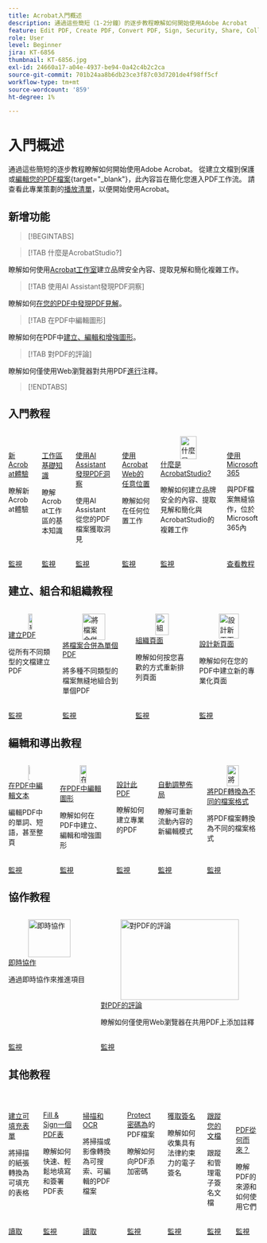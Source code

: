 ```yaml
---
title: Acrobat入門概述
description: 通過這些簡短（1-2分鐘）的逐步教程瞭解如何開始使用Adobe Acrobat
feature: Edit PDF, Create PDF, Convert PDF, Sign, Security, Share, Collaboration, Workspace
role: User
level: Beginner
jira: KT-6856
thumbnail: KT-6856.jpg
exl-id: 24660a17-a04e-4937-be94-0a42c4b2c2ca
source-git-commit: 701b24aa8b6db23ce3f87c03d7201de4f98ff5cf
workflow-type: tm+mt
source-wordcount: '859'
ht-degree: 1%

---
```


# 入門概述

通過這些簡短的逐步教程瞭解如何開始使用Adobe Acrobat。 從建立文檔到保護或[編輯您的PDF檔案](https://www.adobe.com/tw/acrobat/online/pdf-editor.html){target="_blank"}，此內容旨在簡化您進入PDF工作流。 請查看此專業策劃的[播放清單](https://experienceleague.adobe.com/zh-hant/playlists/acrobat-get-started-business-users)，以便開始使用Acrobat。

## 新增功能

>[!BEGINTABS]

>[!TAB 什麼是AcrobatStudio?]

瞭解如何使用[Acrobat工作室](acrobat-studio.md)建立品牌安全內容、提取見解和簡化複雜工作。

>[!TAB 使用AI Assistant發現PDF洞察]

瞭解如何[在您的PDF中發現PDF見解](ai-assistant.md)。

>[!TAB 在PDF中編輯圖形]

瞭解如何在PDF中[建立、編輯和增強圖形](edit-graphics.md)。

>[!TAB 對PDF的評論]

瞭解如何僅使用Web瀏覽器對共用PDF[進行](comment-on-pdf-files.md)注釋。

>[!ENDTABS]

## 入門教程

<!-- START CARDS HTML - DO NOT MODIFY BY HAND -->
<div class="columns">
    <div class="column is-half-tablet is-half-desktop is-one-third-widescreen" aria-label="New Acrobat experience">
        <div class="card" style="height: 100%; display: flex; flex-direction: column; height: 100%;">
            <div class="card-image">
                <figure class="image x-is-16by9">
                    <a href="https://experienceleague.adobe.com/zh-hant/docs/document-cloud-learn/acrobat-learning/getting-started/new-workspace" title="新Acrobat經驗" target="_self" rel="referrer">
                        <img class="is-bordered-r-small" src="https://experienceleague.adobe.com/zh-hant/docs/document-cloud-learn/acrobat-learning/getting-started/media_1fd7846c8083ccd0da406c6abf96fe746d9b4539e.png?width=400&format=webply&optimize=medium" alt="新Acrobat經驗"
                             style="width: 100%; aspect-ratio: 16 / 9; object-fit: cover; overflow: hidden; display: block; margin: auto;">
                    </a>
                </figure>
            </div>
            <div class="card-content is-padded-small" style="display: flex; flex-direction: column; flex-grow: 1; justify-content: space-between;">
                <div class="top-card-content">
                    <p class="headline is-size-6 has-text-weight-bold">
                        <a href="https://experienceleague.adobe.com/zh-hant/docs/document-cloud-learn/acrobat-learning/getting-started/new-workspace" target="_self" rel="referrer" title="新Acrobat經驗">新Acrobat體驗</a>
                    </p>
                    <p class="is-size-6">瞭解新Acrobat體驗</p>
                </div>
                <a href="https://experienceleague.adobe.com/zh-hant/docs/document-cloud-learn/acrobat-learning/getting-started/new-workspace" target="_self" rel="referrer" class="spectrum-Button spectrum-Button--outline spectrum-Button--primary spectrum-Button--sizeM" style="align-self: flex-start; margin-top: 1rem;">
                    <span class="spectrum-Button-label has-no-wrap has-text-weight-bold">監視</span>
                </a>
            </div>
        </div>
    </div>
    <div class="column is-half-tablet is-half-desktop is-one-third-widescreen" aria-label="Workspace basics">
        <div class="card" style="height: 100%; display: flex; flex-direction: column; height: 100%;">
            <div class="card-image">
                <figure class="image x-is-16by9">
                    <a href="https://experienceleague.adobe.com/zh-hant/docs/document-cloud-learn/acrobat-learning/getting-started/get-to-know-the-acrobat-dc-interface" title="工作區基本介紹" target="_self" rel="referrer">
                        <img class="is-bordered-r-small" src="https://experienceleague.adobe.com/zh-hant/docs/document-cloud-learn/acrobat-learning/getting-started/media_1829b23b3d26ba9ab2687a87be27ecf1b2adde71e.png?width=400&format=webply&optimize=medium" alt="工作區基本介紹"
                             style="width: 100%; aspect-ratio: 16 / 9; object-fit: cover; overflow: hidden; display: block; margin: auto;">
                    </a>
                </figure>
            </div>
            <div class="card-content is-padded-small" style="display: flex; flex-direction: column; flex-grow: 1; justify-content: space-between;">
                <div class="top-card-content">
                    <p class="headline is-size-6 has-text-weight-bold">
                        <a href="https://experienceleague.adobe.com/zh-hant/docs/document-cloud-learn/acrobat-learning/getting-started/get-to-know-the-acrobat-dc-interface" target="_self" rel="referrer" title="工作區基本介紹">工作區基礎知識</a>
                    </p>
                    <p class="is-size-6">瞭解Acrobat工作區的基本知識</p>
                </div>
                <a href="https://experienceleague.adobe.com/zh-hant/docs/document-cloud-learn/acrobat-learning/getting-started/get-to-know-the-acrobat-dc-interface" target="_self" rel="referrer" class="spectrum-Button spectrum-Button--outline spectrum-Button--primary spectrum-Button--sizeM" style="align-self: flex-start; margin-top: 1rem;">
                    <span class="spectrum-Button-label has-no-wrap has-text-weight-bold">監視</span>
                </a>
            </div>
        </div>
    </div>
    <div class="column is-half-tablet is-half-desktop is-one-third-widescreen" aria-label="Discover PDF insights with AI Assistant">
        <div class="card" style="height: 100%; display: flex; flex-direction: column; height: 100%;">
            <div class="card-image">
                <figure class="image x-is-16by9">
                    <a href="https://experienceleague.adobe.com/zh-hant/docs/document-cloud-learn/acrobat-learning/getting-started/ai-assistant" title="使用AI Assistant發現PDF洞察力" target="_self" rel="referrer">
                        <img class="is-bordered-r-small" src="https://experienceleague.adobe.com/zh-hant/docs/document-cloud-learn/acrobat-learning/getting-started/media_16b40a5c89df63b8d9116ee1733680b378915394a.png?width=400&format=webply&optimize=medium" alt="使用AI Assistant發現PDF洞察力"
                             style="width: 100%; aspect-ratio: 16 / 9; object-fit: cover; overflow: hidden; display: block; margin: auto;">
                    </a>
                </figure>
            </div>
            <div class="card-content is-padded-small" style="display: flex; flex-direction: column; flex-grow: 1; justify-content: space-between;">
                <div class="top-card-content">
                    <p class="headline is-size-6 has-text-weight-bold">
                        <a href="https://experienceleague.adobe.com/zh-hant/docs/document-cloud-learn/acrobat-learning/getting-started/ai-assistant" target="_self" rel="referrer" title="使用AI Assistant發現PDF洞察力">使用AI Assistant發現PDF洞察</a>
                    </p>
                    <p class="is-size-6">使用AI Assistant從您的PDF檔案獲取洞見</p>
                </div>
                <a href="https://experienceleague.adobe.com/zh-hant/docs/document-cloud-learn/acrobat-learning/getting-started/ai-assistant" target="_self" rel="referrer" class="spectrum-Button spectrum-Button--outline spectrum-Button--primary spectrum-Button--sizeM" style="align-self: flex-start; margin-top: 1rem;">
                    <span class="spectrum-Button-label has-no-wrap has-text-weight-bold">監視</span>
                </a>
            </div>
        </div>
    </div>
    <div class="column is-half-tablet is-half-desktop is-one-third-widescreen" aria-label="Work anywhere with Acrobat web">
        <div class="card" style="height: 100%; display: flex; flex-direction: column; height: 100%;">
            <div class="card-image">
                <figure class="image x-is-16by9">
                    <a href="https://experienceleague.adobe.com/zh-hant/docs/document-cloud-learn/acrobat-learning/getting-started/acrobatweb" title="隨處使用AcrobatWeb" target="_self" rel="referrer">
                        <img class="is-bordered-r-small" src="https://experienceleague.adobe.com/zh-hant/docs/document-cloud-learn/acrobat-learning/getting-started/media_1bfcf9b6746a553be3bae3718499df7f83847b637.png?width=400&format=webply&optimize=medium" alt="隨處使用AcrobatWeb"
                             style="width: 100%; aspect-ratio: 16 / 9; object-fit: cover; overflow: hidden; display: block; margin: auto;">
                    </a>
                </figure>
            </div>
            <div class="card-content is-padded-small" style="display: flex; flex-direction: column; flex-grow: 1; justify-content: space-between;">
                <div class="top-card-content">
                    <p class="headline is-size-6 has-text-weight-bold">
                        <a href="https://experienceleague.adobe.com/zh-hant/docs/document-cloud-learn/acrobat-learning/getting-started/acrobatweb" target="_self" rel="referrer" title="隨處使用AcrobatWeb">使用AcrobatWeb的任意位置</a>
                    </p>
                    <p class="is-size-6">瞭解如何在任何位置工作</p>
                </div>
                <a href="https://experienceleague.adobe.com/zh-hant/docs/document-cloud-learn/acrobat-learning/getting-started/acrobatweb" target="_self" rel="referrer" class="spectrum-Button spectrum-Button--outline spectrum-Button--primary spectrum-Button--sizeM" style="align-self: flex-start; margin-top: 1rem;">
                    <span class="spectrum-Button-label has-no-wrap has-text-weight-bold">監視</span>
                </a>
            </div>
        </div>
    </div>
    <div class="column is-half-tablet is-half-desktop is-one-third-widescreen" aria-label="Productivity on the go">
        <div class="card" style="height: 100%; display: flex; flex-direction: column; height: 100%;">
            <div class="card-image">
                <figure class="image x-is-16by9">
                    <a href="https://experienceleague.adobe.com/en/docs/document-cloud-learn/acrobat-learning/getting-started/acrobat-studio" title="移動中的生產力" target="_self" rel="referrer">
                        <img class="is-bordered-r-small" src="https://experienceleague.adobe.com/zh-hant/docs/document-cloud-learn/acrobat-learning/getting-started/media_1baac857c8ccc7eb8f0af7c27bd123772b2d5cac4.png?width=400&format=webply&optimize=medium" alt="什麼是Acrobat工作室？"
                             style="width: 100%; aspect-ratio: 16 / 9; object-fit: cover; overflow: hidden; display: block; margin: auto;">
                    </a>
                </figure>
            </div>
            <div class="card-content is-padded-small" style="display: flex; flex-direction: column; flex-grow: 1; justify-content: space-between;">
                <div class="top-card-content">
                    <p class="headline is-size-6 has-text-weight-bold">
                        <a href="https://experienceleague.adobe.com/en/docs/document-cloud-learn/acrobat-learning/getting-started/acrobat-studio" target="_self" rel="referrer" title="什麼是Acrobat工作室？">什麼是AcrobatStudio?</a>
                    </p>
                    <p class="is-size-6">瞭解如何建立品牌安全的內容、提取見解和簡化與AcrobatStudio的複雜工作</p>
                </div>
                <a href="https://experienceleague.adobe.com/en/docs/document-cloud-learn/acrobat-learning/getting-started/acrobat-studio" target="_self" rel="referrer" class="spectrum-Button spectrum-Button--outline spectrum-Button--primary spectrum-Button--sizeM" style="align-self: flex-start; margin-top: 1rem;">
                    <span class="spectrum-Button-label has-no-wrap has-text-weight-bold">監視</span>
                </a>
            </div>
        </div>
    </div>
    <div class="column is-half-tablet is-half-desktop is-one-third-widescreen" aria-label="Work with Microsoft 365">
        <div class="card" style="height: 100%; display: flex; flex-direction: column; height: 100%;">
            <div class="card-image">
                <figure class="image x-is-16by9">
                    <a href="https://experienceleague.adobe.com/zh-hant/docs/document-cloud-learn/acrobat-learning/integrations/integrate-overview#microsoft" title="與Microsoft合作365" target="_self" rel="referrer">
                        <img class="is-bordered-r-small" src="https://experienceleague.adobe.com/zh-hant/docs/document-cloud-learn/acrobat-learning/getting-started/media_1e715d1ec959dc755a27cab94e21039372673afac.png?width=400&format=webply&optimize=medium" alt="與Microsoft合作365"
                             style="width: 100%; aspect-ratio: 16 / 9; object-fit: cover; overflow: hidden; display: block; margin: auto;">
                    </a>
                </figure>
            </div>
            <div class="card-content is-padded-small" style="display: flex; flex-direction: column; flex-grow: 1; justify-content: space-between;">
                <div class="top-card-content">
                    <p class="headline is-size-6 has-text-weight-bold">
                        <a href="https://experienceleague.adobe.com/zh-hant/docs/document-cloud-learn/acrobat-learning/integrations/integrate-overview#microsoft" target="_self" rel="referrer" title="與Microsoft合作365">使用Microsoft365</a>
                    </p>
                    <p class="is-size-6">與PDF檔案無縫協作，位於Microsoft365內</p>
                </div>
                <a href="https://experienceleague.adobe.com/zh-hant/docs/document-cloud-learn/acrobat-learning/integrations/integrate-overview#microsoft" target="_self" rel="referrer" class="spectrum-Button spectrum-Button--outline spectrum-Button--primary spectrum-Button--sizeM" style="align-self: flex-start; margin-top: 1rem;">
                    <span class="spectrum-Button-label has-no-wrap has-text-weight-bold">查看教程</span>
                </a>
            </div>
        </div>
    </div>
</div>
<!-- END CARDS HTML - DO NOT MODIFY BY HAND -->

## 建立、組合和組織教程

<!-- START CARDS HTML - DO NOT MODIFY BY HAND -->
<div class="columns">
    <div class="column is-half-tablet is-half-desktop is-one-third-widescreen" aria-label="Create a PDF">
        <div class="card" style="height: 100%; display: flex; flex-direction: column; height: 100%;">
            <div class="card-image">
                <figure class="image x-is-16by9">
                    <a href="https://experienceleague.adobe.com/zh-hant/docs/document-cloud-learn/acrobat-learning/getting-started/create-pdf" title="建立PDF" target="_self" rel="referrer">
                        <img class="is-bordered-r-small" src="https://experienceleague.adobe.com/zh-hant/docs/document-cloud-learn/acrobat-learning/getting-started/media_16f0a3abd52647334bb64fdf140cf94afd63188d2.png?width=400&format=webply&optimize=medium" alt="建立PDF"
                             style="width: 100%; aspect-ratio: 16 / 9; object-fit: cover; overflow: hidden; display: block; margin: auto;">
                    </a>
                </figure>
            </div>
            <div class="card-content is-padded-small" style="display: flex; flex-direction: column; flex-grow: 1; justify-content: space-between;">
                <div class="top-card-content">
                    <p class="headline is-size-6 has-text-weight-bold">
                        <a href="https://experienceleague.adobe.com/zh-hant/docs/document-cloud-learn/acrobat-learning/getting-started/create-pdf" target="_self" rel="referrer" title="建立PDF">建立PDF</a>
                    </p>
                    <p class="is-size-6">從所有不同類型的文檔建立PDF</p>
                </div>
                <a href="https://experienceleague.adobe.com/zh-hant/docs/document-cloud-learn/acrobat-learning/getting-started/create-pdf" target="_self" rel="referrer" class="spectrum-Button spectrum-Button--outline spectrum-Button--primary spectrum-Button--sizeM" style="align-self: flex-start; margin-top: 1rem;">
                    <span class="spectrum-Button-label has-no-wrap has-text-weight-bold">監視</span>
                </a>
            </div>
        </div>
    </div>
    <div class="column is-half-tablet is-half-desktop is-one-third-widescreen" aria-label="Combine files into a single PDF">
        <div class="card" style="height: 100%; display: flex; flex-direction: column; height: 100%;">
            <div class="card-image">
                <figure class="image x-is-16by9">
                    <a href="https://experienceleague.adobe.com/zh-hant/docs/document-cloud-learn/acrobat-learning/getting-started/combine-to-pdf" title="將檔案合併到單個PDF" target="_self" rel="referrer">
                        <img class="is-bordered-r-small" src="https://experienceleague.adobe.com/zh-hant/docs/document-cloud-learn/acrobat-learning/getting-started/media_11be639aeee441f5b0e2b4900730339cd1798a4b9.png?width=400&format=webply&optimize=medium" alt="將檔案合併到單個PDF"
                             style="width: 100%; aspect-ratio: 16 / 9; object-fit: cover; overflow: hidden; display: block; margin: auto;">
                    </a>
                </figure>
            </div>
            <div class="card-content is-padded-small" style="display: flex; flex-direction: column; flex-grow: 1; justify-content: space-between;">
                <div class="top-card-content">
                    <p class="headline is-size-6 has-text-weight-bold">
                        <a href="https://experienceleague.adobe.com/zh-hant/docs/document-cloud-learn/acrobat-learning/getting-started/combine-to-pdf" target="_self" rel="referrer" title="將檔案合併到單個PDF">將檔案合併為單個PDF</a>
                    </p>
                    <p class="is-size-6">將多種不同類型的檔案無縫地組合到單個PDF</p>
                </div>
                <a href="https://experienceleague.adobe.com/zh-hant/docs/document-cloud-learn/acrobat-learning/getting-started/combine-to-pdf" target="_self" rel="referrer" class="spectrum-Button spectrum-Button--outline spectrum-Button--primary spectrum-Button--sizeM" style="align-self: flex-start; margin-top: 1rem;">
                    <span class="spectrum-Button-label has-no-wrap has-text-weight-bold">監視</span>
                </a>
            </div>
        </div>
    </div>
    <div class="column is-half-tablet is-half-desktop is-one-third-widescreen" aria-label="Organize pages">
        <div class="card" style="height: 100%; display: flex; flex-direction: column; height: 100%;">
            <div class="card-image">
                <figure class="image x-is-16by9">
                    <a href="https://experienceleague.adobe.com/zh-hant/docs/document-cloud-learn/acrobat-learning/getting-started/organize" title="組織頁面" target="_self" rel="referrer">
                        <img class="is-bordered-r-small" src="https://experienceleague.adobe.com/zh-hant/docs/document-cloud-learn/acrobat-learning/getting-started/media_17e55bdc9d65c0ae578fd3d6d32d1eb3bf3719714.png?width=400&format=webply&optimize=medium" alt="組織頁面"
                             style="width: 100%; aspect-ratio: 16 / 9; object-fit: cover; overflow: hidden; display: block; margin: auto;">
                    </a>
                </figure>
            </div>
            <div class="card-content is-padded-small" style="display: flex; flex-direction: column; flex-grow: 1; justify-content: space-between;">
                <div class="top-card-content">
                    <p class="headline is-size-6 has-text-weight-bold">
                        <a href="https://experienceleague.adobe.com/zh-hant/docs/document-cloud-learn/acrobat-learning/getting-started/organize" target="_self" rel="referrer" title="組織頁面">組織頁面</a>
                    </p>
                    <p class="is-size-6">瞭解如何按您喜歡的方式重新排列頁面</p>
                </div>
                <a href="https://experienceleague.adobe.com/zh-hant/docs/document-cloud-learn/acrobat-learning/getting-started/organize" target="_self" rel="referrer" class="spectrum-Button spectrum-Button--outline spectrum-Button--primary spectrum-Button--sizeM" style="align-self: flex-start; margin-top: 1rem;">
                    <span class="spectrum-Button-label has-no-wrap has-text-weight-bold">監視</span>
                </a>
            </div>
        </div>
    </div>
    <div class="column is-half-tablet is-half-desktop is-one-third-widescreen" aria-label="Design a new page">
        <div class="card" style="height: 100%; display: flex; flex-direction: column; height: 100%;">
            <div class="card-image">
                <figure class="image x-is-16by9">
                    <a href="https://experienceleague.adobe.com/zh-hant/docs/document-cloud-learn/acrobat-learning/getting-started/add-custom-page" title="設計新頁面" target="_self" rel="referrer">
                        <img class="is-bordered-r-small" src="https://experienceleague.adobe.com/zh-hant/docs/document-cloud-learn/acrobat-learning/getting-started/media_1f048322a16c3f2b9762347f0ea4e90b24dcd279e.png?width=400&format=webply&optimize=medium" alt="設計新頁面"
                             style="width: 100%; aspect-ratio: 16 / 9; object-fit: cover; overflow: hidden; display: block; margin: auto;">
                    </a>
                </figure>
            </div>
            <div class="card-content is-padded-small" style="display: flex; flex-direction: column; flex-grow: 1; justify-content: space-between;">
                <div class="top-card-content">
                    <p class="headline is-size-6 has-text-weight-bold">
                        <a href="https://experienceleague.adobe.com/zh-hant/docs/document-cloud-learn/acrobat-learning/getting-started/add-custom-page" target="_self" rel="referrer" title="設計新頁面">設計新頁面</a>
                    </p>
                    <p class="is-size-6">瞭解如何在您的PDF中建立新的專業化頁面</p>
                </div>
                <a href="https://experienceleague.adobe.com/zh-hant/docs/document-cloud-learn/acrobat-learning/getting-started/add-custom-page" target="_self" rel="referrer" class="spectrum-Button spectrum-Button--outline spectrum-Button--primary spectrum-Button--sizeM" style="align-self: flex-start; margin-top: 1rem;">
                    <span class="spectrum-Button-label has-no-wrap has-text-weight-bold">監視</span>
                </a>
            </div>
        </div>
    </div>
</div>
<!-- END CARDS HTML - DO NOT MODIFY BY HAND -->

## 編輯和導出教程

<!-- START CARDS HTML - DO NOT MODIFY BY HAND -->
<div class="columns">
    <div class="column is-half-tablet is-half-desktop is-one-third-widescreen" aria-label="Edit text in a PDF">
        <div class="card" style="height: 100%; display: flex; flex-direction: column; height: 100%;">
            <div class="card-image">
                <figure class="image x-is-16by9">
                    <a href="https://experienceleague.adobe.com/zh-hant/docs/document-cloud-learn/acrobat-learning/getting-started/edit-pdf" title="編輯PDF中的文本" target="_self" rel="referrer">
                        <img class="is-bordered-r-small" src="https://experienceleague.adobe.com/zh-hant/docs/document-cloud-learn/acrobat-learning/getting-started/media_13401767164ccbafc5bcc35d34d2334fc961255e1.png?width=400&format=webply&optimize=medium" alt="編輯PDF中的文本"
                             style="width: 100%; aspect-ratio: 16 / 9; object-fit: cover; overflow: hidden; display: block; margin: auto;">
                    </a>
                </figure>
            </div>
            <div class="card-content is-padded-small" style="display: flex; flex-direction: column; flex-grow: 1; justify-content: space-between;">
                <div class="top-card-content">
                    <p class="headline is-size-6 has-text-weight-bold">
                        <a href="https://experienceleague.adobe.com/zh-hant/docs/document-cloud-learn/acrobat-learning/getting-started/edit-pdf" target="_self" rel="referrer" title="編輯PDF中的文本">在PDF中編輯文本</a>
                    </p>
                    <p class="is-size-6">編輯PDF中的單詞、短語，甚至整頁</p>
                </div>
                <a href="https://experienceleague.adobe.com/zh-hant/docs/document-cloud-learn/acrobat-learning/getting-started/edit-pdf" target="_self" rel="referrer" class="spectrum-Button spectrum-Button--outline spectrum-Button--primary spectrum-Button--sizeM" style="align-self: flex-start; margin-top: 1rem;">
                    <span class="spectrum-Button-label has-no-wrap has-text-weight-bold">監視</span>
                </a>
            </div>
        </div>
    </div>
    <div class="column is-half-tablet is-half-desktop is-one-third-widescreen" aria-label="Edit graphics in a PDF">
        <div class="card" style="height: 100%; display: flex; flex-direction: column; height: 100%;">
            <div class="card-image">
                <figure class="image x-is-16by9">
                    <a href="https://experienceleague.adobe.com/zh-hant/docs/document-cloud-learn/acrobat-learning/getting-started/edit-graphics" title="在PDF中編輯圖形" target="_self" rel="referrer">
                        <img class="is-bordered-r-small" src="https://experienceleague.adobe.com/zh-hant/docs/document-cloud-learn/acrobat-learning/getting-started/media_10cbcb294cdbd62dc9d8f6b2f5f5f160782370141.png?width=400&format=webply&optimize=medium" alt="在PDF中編輯圖形"
                             style="width: 100%; aspect-ratio: 16 / 9; object-fit: cover; overflow: hidden; display: block; margin: auto;">
                    </a>
                </figure>
            </div>
            <div class="card-content is-padded-small" style="display: flex; flex-direction: column; flex-grow: 1; justify-content: space-between;">
                <div class="top-card-content">
                    <p class="headline is-size-6 has-text-weight-bold">
                        <a href="https://experienceleague.adobe.com/zh-hant/docs/document-cloud-learn/acrobat-learning/getting-started/edit-graphics" target="_self" rel="referrer" title="在PDF中編輯圖形">在PDF中編輯圖形</a>
                    </p>
                    <p class="is-size-6">瞭解如何在PDF中建立、編輯和增強圖形</p>
                </div>
                <a href="https://experienceleague.adobe.com/zh-hant/docs/document-cloud-learn/acrobat-learning/getting-started/edit-graphics" target="_self" rel="referrer" class="spectrum-Button spectrum-Button--outline spectrum-Button--primary spectrum-Button--sizeM" style="align-self: flex-start; margin-top: 1rem;">
                    <span class="spectrum-Button-label has-no-wrap has-text-weight-bold">監視</span>
                </a>
            </div>
        </div>
    </div>
    <div class="column is-half-tablet is-half-desktop is-one-third-widescreen" aria-label="Stylize this PDF">
        <div class="card" style="height: 100%; display: flex; flex-direction: column; height: 100%;">
            <div class="card-image">
                <figure class="image x-is-16by9">
                    <a href="https://experienceleague.adobe.com/zh-hant/docs/document-cloud-learn/acrobat-learning/getting-started/stylize-this-pdf" title="設計此PDF" target="_self" rel="referrer">
                        <img class="is-bordered-r-small" src="https://experienceleague.adobe.com/zh-hant/docs/document-cloud-learn/acrobat-learning/getting-started/media_199eeb70612b1e3f04c00cbe3ebf7f4cc2016bcef.png?width=400&format=webply&optimize=medium" alt="設計此PDF"
                             style="width: 100%; aspect-ratio: 16 / 9; object-fit: cover; overflow: hidden; display: block; margin: auto;">
                    </a>
                </figure>
            </div>
            <div class="card-content is-padded-small" style="display: flex; flex-direction: column; flex-grow: 1; justify-content: space-between;">
                <div class="top-card-content">
                    <p class="headline is-size-6 has-text-weight-bold">
                        <a href="https://experienceleague.adobe.com/zh-hant/docs/document-cloud-learn/acrobat-learning/getting-started/stylize-this-pdf" target="_self" rel="referrer" title="設計此PDF">設計此PDF</a>
                    </p>
                    <p class="is-size-6">瞭解如何建立專業的PDF</p>
                </div>
                <a href="https://experienceleague.adobe.com/zh-hant/docs/document-cloud-learn/acrobat-learning/getting-started/stylize-this-pdf" target="_self" rel="referrer" class="spectrum-Button spectrum-Button--outline spectrum-Button--primary spectrum-Button--sizeM" style="align-self: flex-start; margin-top: 1rem;">
                    <span class="spectrum-Button-label has-no-wrap has-text-weight-bold">監視</span>
                </a>
            </div>
        </div>
    </div>
    <div class="column is-half-tablet is-half-desktop is-one-third-widescreen" aria-label="Auto-adjust layout">
        <div class="card" style="height: 100%; display: flex; flex-direction: column; height: 100%;">
            <div class="card-image">
                <figure class="image x-is-16by9">
                    <a href="https://experienceleague.adobe.com/zh-hant/docs/document-cloud-learn/acrobat-learning/getting-started/auto-adjust-layout" title="自動調整佈局" target="_self" rel="referrer">
                        <img class="is-bordered-r-small" src="https://experienceleague.adobe.com/zh-hant/docs/document-cloud-learn/acrobat-learning/getting-started/media_1072b7b70b16efa68b4bd6bbc2152a4dd90bd6dfb.png?width=400&format=webply&optimize=medium" alt="自動調整佈局"
                             style="width: 100%; aspect-ratio: 16 / 9; object-fit: cover; overflow: hidden; display: block; margin: auto;">
                    </a>
                </figure>
            </div>
            <div class="card-content is-padded-small" style="display: flex; flex-direction: column; flex-grow: 1; justify-content: space-between;">
                <div class="top-card-content">
                    <p class="headline is-size-6 has-text-weight-bold">
                        <a href="https://experienceleague.adobe.com/zh-hant/docs/document-cloud-learn/acrobat-learning/getting-started/auto-adjust-layout" target="_self" rel="referrer" title="自動調整佈局">自動調整佈局</a>
                    </p>
                    <p class="is-size-6">瞭解可重新流動內容的新編輯模式</p>
                </div>
                <a href="https://experienceleague.adobe.com/zh-hant/docs/document-cloud-learn/acrobat-learning/getting-started/auto-adjust-layout" target="_self" rel="referrer" class="spectrum-Button spectrum-Button--outline spectrum-Button--primary spectrum-Button--sizeM" style="align-self: flex-start; margin-top: 1rem;">
                    <span class="spectrum-Button-label has-no-wrap has-text-weight-bold">監視</span>
                </a>
            </div>
        </div>
    </div>
    <div class="column is-half-tablet is-half-desktop is-one-third-widescreen" aria-label="Convert PDF to different file formats">
        <div class="card" style="height: 100%; display: flex; flex-direction: column; height: 100%;">
            <div class="card-image">
                <figure class="image x-is-16by9">
                    <a href="https://experienceleague.adobe.com/zh-hant/docs/document-cloud-learn/acrobat-learning/getting-started/export-pdf" title="將PDF轉換為不同的檔案格式" target="_self" rel="referrer">
                        <img class="is-bordered-r-small" src="https://experienceleague.adobe.com/zh-hant/docs/document-cloud-learn/acrobat-learning/getting-started/media_16383696f2610f1419050df7dca0b9dc77b94f836.png?width=400&format=webply&optimize=medium" alt="將PDF轉換為不同的檔案格式"
                             style="width: 100%; aspect-ratio: 16 / 9; object-fit: cover; overflow: hidden; display: block; margin: auto;">
                    </a>
                </figure>
            </div>
            <div class="card-content is-padded-small" style="display: flex; flex-direction: column; flex-grow: 1; justify-content: space-between;">
                <div class="top-card-content">
                    <p class="headline is-size-6 has-text-weight-bold">
                        <a href="https://experienceleague.adobe.com/zh-hant/docs/document-cloud-learn/acrobat-learning/getting-started/export-pdf" target="_self" rel="referrer" title="將PDF轉換為不同的檔案格式">將PDF轉換為不同的檔案格式</a>
                    </p>
                    <p class="is-size-6">將PDF檔案轉換為不同的檔案格式</p>
                </div>
                <a href="https://experienceleague.adobe.com/zh-hant/docs/document-cloud-learn/acrobat-learning/getting-started/export-pdf" target="_self" rel="referrer" class="spectrum-Button spectrum-Button--outline spectrum-Button--primary spectrum-Button--sizeM" style="align-self: flex-start; margin-top: 1rem;">
                    <span class="spectrum-Button-label has-no-wrap has-text-weight-bold">監視</span>
                </a>
            </div>
        </div>
    </div>
</div>
<!-- END CARDS HTML - DO NOT MODIFY BY HAND -->

## 協作教程

<!-- START CARDS HTML - DO NOT MODIFY BY HAND -->
<div class="columns">
    <div class="column is-half-tablet is-half-desktop is-one-third-widescreen" aria-label="Collaborate in real time">
        <div class="card" style="height: 100%; display: flex; flex-direction: column; height: 100%;">
            <div class="card-image">
                <figure class="image x-is-16by9">
                    <a href="https://experienceleague.adobe.com/zh-hant/docs/document-cloud-learn/acrobat-learning/getting-started/collaborate" title="即時協作" target="_self" rel="referrer">
                        <img class="is-bordered-r-small" src="https://experienceleague.adobe.com/zh-hant/docs/document-cloud-learn/acrobat-learning/getting-started/media_1f5dd20f4df4fb7d2f5c80653268baf61e708a449.png?width=400&format=webply&optimize=medium" alt="即時協作"
                             style="width: 100%; aspect-ratio: 16 / 9; object-fit: cover; overflow: hidden; display: block; margin: auto;">
                    </a>
                </figure>
            </div>
            <div class="card-content is-padded-small" style="display: flex; flex-direction: column; flex-grow: 1; justify-content: space-between;">
                <div class="top-card-content">
                    <p class="headline is-size-6 has-text-weight-bold">
                        <a href="https://experienceleague.adobe.com/zh-hant/docs/document-cloud-learn/acrobat-learning/getting-started/collaborate" target="_self" rel="referrer" title="即時協作">即時協作</a>
                    </p>
                    <p class="is-size-6">通過即時協作來推進項目</p>
                </div>
                <a href="https://experienceleague.adobe.com/zh-hant/docs/document-cloud-learn/acrobat-learning/getting-started/collaborate" target="_self" rel="referrer" class="spectrum-Button spectrum-Button--outline spectrum-Button--primary spectrum-Button--sizeM" style="align-self: flex-start; margin-top: 1rem;">
                    <span class="spectrum-Button-label has-no-wrap has-text-weight-bold">監視</span>
                </a>
            </div>
        </div>
    </div>
    <div class="column is-half-tablet is-half-desktop is-one-third-widescreen" aria-label="Comment on a PDF">
        <div class="card" style="height: 100%; display: flex; flex-direction: column; height: 100%;">
            <div class="card-image">
                <figure class="image x-is-16by9">
                    <a href="https://experienceleague.adobe.com/zh-hant/docs/document-cloud-learn/acrobat-learning/getting-started/comment-on-pdf-files" title="對PDF的評論" target="_self" rel="referrer">
                        <img class="is-bordered-r-small" src="https://experienceleague.adobe.com/zh-hant/docs/document-cloud-learn/acrobat-learning/getting-started/media_116d7c4b645e8d4c4e4645df9cb83a36501431471.png?width=400&format=webply&optimize=medium" alt="對PDF的評論"
                             style="width: 100%; aspect-ratio: 16 / 9; object-fit: cover; overflow: hidden; display: block; margin: auto;">
                    </a>
                </figure>
            </div>
            <div class="card-content is-padded-small" style="display: flex; flex-direction: column; flex-grow: 1; justify-content: space-between;">
                <div class="top-card-content">
                    <p class="headline is-size-6 has-text-weight-bold">
                        <a href="https://experienceleague.adobe.com/zh-hant/docs/document-cloud-learn/acrobat-learning/getting-started/comment-on-pdf-files" target="_self" rel="referrer" title="對PDF的評論">對PDF的評論</a>
                    </p>
                    <p class="is-size-6">瞭解如何僅使用Web瀏覽器在共用PDF上添加註釋</p>
                </div>
                <a href="https://experienceleague.adobe.com/zh-hant/docs/document-cloud-learn/acrobat-learning/getting-started/comment-on-pdf-files" target="_self" rel="referrer" class="spectrum-Button spectrum-Button--outline spectrum-Button--primary spectrum-Button--sizeM" style="align-self: flex-start; margin-top: 1rem;">
                    <span class="spectrum-Button-label has-no-wrap has-text-weight-bold">監視</span>
                </a>
            </div>
        </div>
    </div>
</div>
<!-- END CARDS HTML - DO NOT MODIFY BY HAND -->

## 其他教程

<!-- START CARDS HTML - DO NOT MODIFY BY HAND -->
<div class="columns">
    <div class="column is-half-tablet is-half-desktop is-one-third-widescreen" aria-label="Create fillable forms">
        <div class="card" style="height: 100%; display: flex; flex-direction: column; height: 100%;">
            <div class="card-image">
                <figure class="image x-is-16by9">
                    <a href="https://experienceleague.adobe.com/zh-hant/docs/document-cloud-learn/acrobat-learning/getting-started/create-fillable-forms" title="建立可填充表單" target="_self" rel="referrer">
                        <img class="is-bordered-r-small" src="https://experienceleague.adobe.com/zh-hant/docs/document-cloud-learn/acrobat-learning/getting-started/media_109411f58bacd579c020661fd7f6577ed63726aef.png?width=400&format=webply&optimize=medium" alt="建立可填充表單"
                             style="width: 100%; aspect-ratio: 16 / 9; object-fit: cover; overflow: hidden; display: block; margin: auto;">
                    </a>
                </figure>
            </div>
            <div class="card-content is-padded-small" style="display: flex; flex-direction: column; flex-grow: 1; justify-content: space-between;">
                <div class="top-card-content">
                    <p class="headline is-size-6 has-text-weight-bold">
                        <a href="https://experienceleague.adobe.com/zh-hant/docs/document-cloud-learn/acrobat-learning/getting-started/create-fillable-forms" target="_self" rel="referrer" title="建立可填充表單">建立可填充表單</a>
                    </p>
                    <p class="is-size-6">將掃描的紙張轉換為可填充的表格</p>
                </div>
                <a href="https://experienceleague.adobe.com/zh-hant/docs/document-cloud-learn/acrobat-learning/getting-started/create-fillable-forms" target="_self" rel="referrer" class="spectrum-Button spectrum-Button--outline spectrum-Button--primary spectrum-Button--sizeM" style="align-self: flex-start; margin-top: 1rem;">
                    <span class="spectrum-Button-label has-no-wrap has-text-weight-bold">讀取</span>
                </a>
            </div>
        </div>
    </div>
    <div class="column is-half-tablet is-half-desktop is-one-third-widescreen" aria-label="Fill & Sign a PDF form">
        <div class="card" style="height: 100%; display: flex; flex-direction: column; height: 100%;">
            <div class="card-image">
                <figure class="image x-is-16by9">
                    <a href="https://experienceleague.adobe.com/zh-hant/docs/document-cloud-learn/acrobat-learning/getting-started/fill-and-sign" title="Fill &amp; Sign的PDF" target="_self" rel="referrer">
                        <img class="is-bordered-r-small" src="https://experienceleague.adobe.com/zh-hant/docs/document-cloud-learn/acrobat-learning/getting-started/media_1e8d0607bd61f9cf6a5781801e8e075019fa10ce8.png?width=400&format=webply&optimize=medium" alt="Fill &amp; Sign的PDF"
                             style="width: 100%; aspect-ratio: 16 / 9; object-fit: cover; overflow: hidden; display: block; margin: auto;">
                    </a>
                </figure>
            </div>
            <div class="card-content is-padded-small" style="display: flex; flex-direction: column; flex-grow: 1; justify-content: space-between;">
                <div class="top-card-content">
                    <p class="headline is-size-6 has-text-weight-bold">
                        <a href="https://experienceleague.adobe.com/zh-hant/docs/document-cloud-learn/acrobat-learning/getting-started/fill-and-sign" target="_self" rel="referrer" title="Fill &amp; Sign的PDF">Fill &amp; Sign一個PDF表</a>
                    </p>
                    <p class="is-size-6">瞭解如何快速、輕鬆地填寫和簽署PDF表</p>
                </div>
                <a href="https://experienceleague.adobe.com/zh-hant/docs/document-cloud-learn/acrobat-learning/getting-started/fill-and-sign" target="_self" rel="referrer" class="spectrum-Button spectrum-Button--outline spectrum-Button--primary spectrum-Button--sizeM" style="align-self: flex-start; margin-top: 1rem;">
                    <span class="spectrum-Button-label has-no-wrap has-text-weight-bold">監視</span>
                </a>
            </div>
        </div>
    </div>
    <div class="column is-half-tablet is-half-desktop is-one-third-widescreen" aria-label="Scan & OCR">
        <div class="card" style="height: 100%; display: flex; flex-direction: column; height: 100%;">
            <div class="card-image">
                <figure class="image x-is-16by9">
                    <a href="https://experienceleague.adobe.com/zh-hant/docs/document-cloud-learn/acrobat-learning/getting-started/scan-and-ocr" title="掃描和OCR" target="_self" rel="referrer">
                        <img class="is-bordered-r-small" src="https://experienceleague.adobe.com/zh-hant/docs/document-cloud-learn/acrobat-learning/getting-started/media_14440f542ece3322f727553cf6d6cf2408761379b.png?width=400&format=webply&optimize=medium" alt="掃描和OCR"
                             style="width: 100%; aspect-ratio: 16 / 9; object-fit: cover; overflow: hidden; display: block; margin: auto;">
                    </a>
                </figure>
            </div>
            <div class="card-content is-padded-small" style="display: flex; flex-direction: column; flex-grow: 1; justify-content: space-between;">
                <div class="top-card-content">
                    <p class="headline is-size-6 has-text-weight-bold">
                        <a href="https://experienceleague.adobe.com/zh-hant/docs/document-cloud-learn/acrobat-learning/getting-started/scan-and-ocr" target="_self" rel="referrer" title="掃描和OCR">掃描和OCR</a>
                    </p>
                    <p class="is-size-6">將掃描或影像轉換為可搜索、可編輯的PDF檔案</p>
                </div>
                <a href="https://experienceleague.adobe.com/zh-hant/docs/document-cloud-learn/acrobat-learning/getting-started/scan-and-ocr" target="_self" rel="referrer" class="spectrum-Button spectrum-Button--outline spectrum-Button--primary spectrum-Button--sizeM" style="align-self: flex-start; margin-top: 1rem;">
                    <span class="spectrum-Button-label has-no-wrap has-text-weight-bold">讀取</span>
                </a>
            </div>
        </div>
    </div>
    <div class="column is-half-tablet is-half-desktop is-one-third-widescreen" aria-label="Protect a PDF file with a password">
        <div class="card" style="height: 100%; display: flex; flex-direction: column; height: 100%;">
            <div class="card-image">
                <figure class="image x-is-16by9">
                    <a href="https://experienceleague.adobe.com/zh-hant/docs/document-cloud-learn/acrobat-learning/getting-started/password-protect" title="Protect帶密碼的PDF檔案" target="_self" rel="referrer">
                        <img class="is-bordered-r-small" src="https://experienceleague.adobe.com/zh-hant/docs/document-cloud-learn/acrobat-learning/getting-started/media_1803b816278477ef62c8c4a25be6fcc6094763124.png?width=400&format=webply&optimize=medium" alt="Protect帶密碼的PDF檔案"
                             style="width: 100%; aspect-ratio: 16 / 9; object-fit: cover; overflow: hidden; display: block; margin: auto;">
                    </a>
                </figure>
            </div>
            <div class="card-content is-padded-small" style="display: flex; flex-direction: column; flex-grow: 1; justify-content: space-between;">
                <div class="top-card-content">
                    <p class="headline is-size-6 has-text-weight-bold">
                        <a href="https://experienceleague.adobe.com/zh-hant/docs/document-cloud-learn/acrobat-learning/getting-started/password-protect" target="_self" rel="referrer" title="Protect帶密碼的PDF檔案">Protect密碼為</a>的PDF檔案
                    </p>
                    <p class="is-size-6">瞭解如何向PDF添加密碼</p>
                </div>
                <a href="https://experienceleague.adobe.com/zh-hant/docs/document-cloud-learn/acrobat-learning/getting-started/password-protect" target="_self" rel="referrer" class="spectrum-Button spectrum-Button--outline spectrum-Button--primary spectrum-Button--sizeM" style="align-self: flex-start; margin-top: 1rem;">
                    <span class="spectrum-Button-label has-no-wrap has-text-weight-bold">監視</span>
                </a>
            </div>
        </div>
    </div>
    <div class="column is-half-tablet is-half-desktop is-one-third-widescreen" aria-label="Get signatures">
        <div class="card" style="height: 100%; display: flex; flex-direction: column; height: 100%;">
            <div class="card-image">
                <figure class="image x-is-16by9">
                    <a href="https://experienceleague.adobe.com/zh-hant/docs/document-cloud-learn/acrobat-learning/getting-started/signatures" title="獲取簽名" target="_self" rel="referrer">
                        <img class="is-bordered-r-small" src="https://experienceleague.adobe.com/zh-hant/docs/document-cloud-learn/acrobat-learning/getting-started/media_1d23992362b8a44ebfa1801c33d482df88e1865e1.png?width=400&format=webply&optimize=medium" alt="獲取簽名"
                             style="width: 100%; aspect-ratio: 16 / 9; object-fit: cover; overflow: hidden; display: block; margin: auto;">
                    </a>
                </figure>
            </div>
            <div class="card-content is-padded-small" style="display: flex; flex-direction: column; flex-grow: 1; justify-content: space-between;">
                <div class="top-card-content">
                    <p class="headline is-size-6 has-text-weight-bold">
                        <a href="https://experienceleague.adobe.com/zh-hant/docs/document-cloud-learn/acrobat-learning/getting-started/signatures" target="_self" rel="referrer" title="獲取簽名">獲取簽名</a>
                    </p>
                    <p class="is-size-6">瞭解如何收集具有法律約束力的電子簽名</p>
                </div>
                <a href="https://experienceleague.adobe.com/zh-hant/docs/document-cloud-learn/acrobat-learning/getting-started/signatures" target="_self" rel="referrer" class="spectrum-Button spectrum-Button--outline spectrum-Button--primary spectrum-Button--sizeM" style="align-self: flex-start; margin-top: 1rem;">
                    <span class="spectrum-Button-label has-no-wrap has-text-weight-bold">監視</span>
                </a>
            </div>
        </div>
    </div>
    <div class="column is-half-tablet is-half-desktop is-one-third-widescreen" aria-label="Track your documents">
        <div class="card" style="height: 100%; display: flex; flex-direction: column; height: 100%;">
            <div class="card-image">
                <figure class="image x-is-16by9">
                    <a href="https://experienceleague.adobe.com/zh-hant/docs/document-cloud-learn/acrobat-learning/getting-started/track" title="跟蹤文檔" target="_self" rel="referrer">
                        <img class="is-bordered-r-small" src="https://experienceleague.adobe.com/zh-hant/docs/document-cloud-learn/acrobat-learning/getting-started/media_1b0f65154db21a029cc4155f26ca8c24f5eeb71ef.png?width=400&format=webply&optimize=medium" alt="跟蹤文檔"
                             style="width: 100%; aspect-ratio: 16 / 9; object-fit: cover; overflow: hidden; display: block; margin: auto;">
                    </a>
                </figure>
            </div>
            <div class="card-content is-padded-small" style="display: flex; flex-direction: column; flex-grow: 1; justify-content: space-between;">
                <div class="top-card-content">
                    <p class="headline is-size-6 has-text-weight-bold">
                        <a href="https://experienceleague.adobe.com/zh-hant/docs/document-cloud-learn/acrobat-learning/getting-started/track" target="_self" rel="referrer" title="跟蹤文檔">跟蹤您的文檔</a>
                    </p>
                    <p class="is-size-6">跟蹤和管理電子簽名文檔</p>
                </div>
                <a href="https://experienceleague.adobe.com/zh-hant/docs/document-cloud-learn/acrobat-learning/getting-started/track" target="_self" rel="referrer" class="spectrum-Button spectrum-Button--outline spectrum-Button--primary spectrum-Button--sizeM" style="align-self: flex-start; margin-top: 1rem;">
                    <span class="spectrum-Button-label has-no-wrap has-text-weight-bold">監視</span>
                </a>
            </div>
        </div>
    </div>
    <div class="column is-half-tablet is-half-desktop is-one-third-widescreen" aria-label="Productivity on the go">
        <div class="card" style="height: 100%; display: flex; flex-direction: column; height: 100%;">
            <div class="card-image">
                <figure class="image x-is-16by9">
                    <a href="https://experienceleague.adobe.com/zh-hant/docs/document-cloud-learn/acrobat-learning/getting-started/productivity" title="移動中的生產力" target="_self" rel="referrer">
                        <img class="is-bordered-r-small" src="https://experienceleague.adobe.com/zh-hant/docs/document-cloud-learn/acrobat-learning/getting-started/media_1baac857c8ccc7eb8f0af7c27bd123772b2d5cac4.png?width=400&format=webply&optimize=medium" alt="移動中的生產力"
                             style="width: 100%; aspect-ratio: 16 / 9; object-fit: cover; overflow: hidden; display: block; margin: auto;">
                    </a>
                </figure>
    </div>
    <div class="column is-half-tablet is-half-desktop is-one-third-widescreen" aria-label="Where do PDFs come from?">
        <div class="card" style="height: 100%; display: flex; flex-direction: column; height: 100%;">
            <div class="card-image">
                <figure class="image x-is-16by9">
                    <a href="https://experienceleague.adobe.com/zh-hant/docs/document-cloud-learn/acrobat-learning/getting-started/where-do-pdfs-come-from" title="PDF從何而來？" target="_self" rel="referrer">
                        <img class="is-bordered-r-small" src="https://experienceleague.adobe.com/zh-hant/docs/document-cloud-learn/acrobat-learning/getting-started/media_133ee13f07ef84d06eef5d6b1c81d024747f19f36.png?width=400&format=webply&optimize=medium" alt="PDF從何而來？"
                             style="width: 100%; aspect-ratio: 16 / 9; object-fit: cover; overflow: hidden; display: block; margin: auto;">
                    </a>
                </figure>
            </div>
            <div class="card-content is-padded-small" style="display: flex; flex-direction: column; flex-grow: 1; justify-content: space-between;">
                <div class="top-card-content">
                    <p class="headline is-size-6 has-text-weight-bold">
                        <a href="https://experienceleague.adobe.com/zh-hant/docs/document-cloud-learn/acrobat-learning/getting-started/where-do-pdfs-come-from" target="_self" rel="referrer" title="PDF從何而來？">PDF從何而來？</a>
                    </p>
                    <p class="is-size-6">瞭解PDF的來源和如何使用它們</p>
                </div>
                <a href="https://experienceleague.adobe.com/zh-hant/docs/document-cloud-learn/acrobat-learning/getting-started/where-do-pdfs-come-from" target="_self" rel="referrer" class="spectrum-Button spectrum-Button--outline spectrum-Button--primary spectrum-Button--sizeM" style="align-self: flex-start; margin-top: 1rem;">
                    <span class="spectrum-Button-label has-no-wrap has-text-weight-bold">監視</span>
                </a>
            </div>
        </div>
    </div>
</div>
<!-- END CARDS HTML - DO NOT MODIFY BY HAND -->